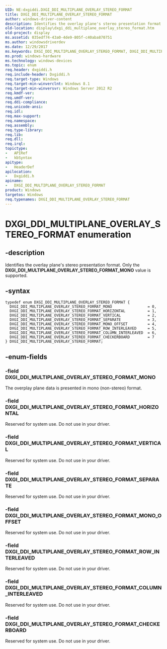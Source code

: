 ```yaml
---
UID: NE:dxgiddi.DXGI_DDI_MULTIPLANE_OVERLAY_STEREO_FORMAT
title: DXGI_DDI_MULTIPLANE_OVERLAY_STEREO_FORMAT
author: windows-driver-content
description: Identifies the overlay plane's stereo presentation format. Only the DXGI_DDI_MULTIPLANE_OVERLAY_STEREO_FORMAT_MONO value is supported.
old-location: display\dxgi_ddi_multiplane_overlay_stereo_format.htm
old-project: display
ms.assetid: 035edf74-43a0-4de9-805f-c40aba870751
ms.author: windowsdriverdev
ms.date: 12/29/2017
ms.keywords: DXGI_DDI_MULTIPLANE_OVERLAY_STEREO_FORMAT, DXGI_DDI_MULTIPLANE_OVERLAY_STEREO_FORMAT_ROW_INTERLEAVED, dxgiddi/DXGI_DDI_MULTIPLANE_OVERLAY_STEREO_FORMAT_CHECKERBOARD, DXGI_DDI_MULTIPLANE_OVERLAY_STEREO_FORMAT_COLUMN_INTERLEAVED, dxgiddi/DXGI_DDI_MULTIPLANE_OVERLAY_STEREO_FORMAT_VERTICAL, dxgiddi/DXGI_DDI_MULTIPLANE_OVERLAY_STEREO_FORMAT_COLUMN_INTERLEAVED, DXGI_DDI_MULTIPLANE_OVERLAY_STEREO_FORMAT_MONO, dxgiddi/DXGI_DDI_MULTIPLANE_OVERLAY_STEREO_FORMAT_HORIZONTAL, DXGI_DDI_MULTIPLANE_OVERLAY_STEREO_FORMAT_VERTICAL, DXGI_DDI_MULTIPLANE_OVERLAY_STEREO_FORMAT_MONO_OFFSET, dxgiddi/DXGI_DDI_MULTIPLANE_OVERLAY_STEREO_FORMAT_MONO_OFFSET, dxgiddi/DXGI_DDI_MULTIPLANE_OVERLAY_STEREO_FORMAT, DXGI_DDI_MULTIPLANE_OVERLAY_STEREO_FORMAT_SEPARATE, DXGI_DDI_MULTIPLANE_OVERLAY_STEREO_FORMAT_HORIZONTAL, display.dxgi_ddi_multiplane_overlay_stereo_format, dxgiddi/DXGI_DDI_MULTIPLANE_OVERLAY_STEREO_FORMAT_MONO, DXGI_DDI_MULTIPLANE_OVERLAY_STEREO_FORMAT enumeration [Display Devices], DXGI_DDI_MULTIPLANE_OVERLAY_STEREO_FORMAT_CHECKERBOARD, dxgiddi/DXGI_DDI_MULTIPLANE_OVERLAY_STEREO_FORMAT_ROW_INTERLEAVED, dxgiddi/DXGI_DDI_MULTIPLANE_OVERLAY_STEREO_FORMAT_SEPARATE
ms.prod: windows-hardware
ms.technology: windows-devices
ms.topic: enum
req.header: dxgiddi.h
req.include-header: Dxgiddi.h
req.target-type: Windows
req.target-min-winverclnt: Windows 8.1
req.target-min-winversvr: Windows Server 2012 R2
req.kmdf-ver: 
req.umdf-ver: 
req.ddi-compliance: 
req.unicode-ansi: 
req.idl: 
req.max-support: 
req.namespace: 
req.assembly: 
req.type-library: 
req.lib: 
req.dll: 
req.irql: 
topictype:
-	APIRef
-	kbSyntax
apitype:
-	HeaderDef
apilocation:
-	Dxgiddi.h
apiname:
-	DXGI_DDI_MULTIPLANE_OVERLAY_STEREO_FORMAT
product: Windows
targetos: Windows
req.typenames: DXGI_DDI_MULTIPLANE_OVERLAY_STEREO_FORMAT
---
```


# DXGI_DDI_MULTIPLANE_OVERLAY_STEREO_FORMAT enumeration


## -description


Identifies the overlay plane's stereo presentation format. Only the <b>DXGI_DDI_MULTIPLANE_OVERLAY_STEREO_FORMAT_MONO</b> value is supported.


## -syntax


````
typedef enum DXGI_DDI_MULTIPLANE_OVERLAY_STEREO_FORMAT { 
  DXGI_DDI_MULTIPLANE_OVERLAY_STEREO_FORMAT_MONO                = 0,
  DXGI_DDI_MULTIPLANE_OVERLAY_STEREO_FORMAT_HORIZONTAL          = 1,
  DXGI_DDI_MULTIPLANE_OVERLAY_STEREO_FORMAT_VERTICAL            = 2,
  DXGI_DDI_MULTIPLANE_OVERLAY_STEREO_FORMAT_SEPARATE            = 3,
  DXGI_DDI_MULTIPLANE_OVERLAY_STEREO_FORMAT_MONO_OFFSET         = 4,
  DXGI_DDI_MULTIPLANE_OVERLAY_STEREO_FORMAT_ROW_INTERLEAVED     = 5,
  DXGI_DDI_MULTIPLANE_OVERLAY_STEREO_FORMAT_COLUMN_INTERLEAVED  = 6,
  DXGI_DDI_MULTIPLANE_OVERLAY_STEREO_FORMAT_CHECKERBOARD        = 7
} DXGI_DDI_MULTIPLANE_OVERLAY_STEREO_FORMAT;
````


## -enum-fields




### -field DXGI_DDI_MULTIPLANE_OVERLAY_STEREO_FORMAT_MONO

The overplay plane data is presented in mono (non-stereo) format.


### -field DXGI_DDI_MULTIPLANE_OVERLAY_STEREO_FORMAT_HORIZONTAL

Reserved for system use. Do not use in your driver.


### -field DXGI_DDI_MULTIPLANE_OVERLAY_STEREO_FORMAT_VERTICAL

Reserved for system use. Do not use in your driver.


### -field DXGI_DDI_MULTIPLANE_OVERLAY_STEREO_FORMAT_SEPARATE

Reserved for system use. Do not use in your driver.


### -field DXGI_DDI_MULTIPLANE_OVERLAY_STEREO_FORMAT_MONO_OFFSET

Reserved for system use. Do not use in your driver.


### -field DXGI_DDI_MULTIPLANE_OVERLAY_STEREO_FORMAT_ROW_INTERLEAVED

Reserved for system use. Do not use in your driver.


### -field DXGI_DDI_MULTIPLANE_OVERLAY_STEREO_FORMAT_COLUMN_INTERLEAVED

Reserved for system use. Do not use in your driver.


### -field DXGI_DDI_MULTIPLANE_OVERLAY_STEREO_FORMAT_CHECKERBOARD

Reserved for system use. Do not use in your driver.

